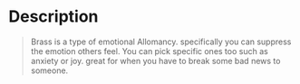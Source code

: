 # Description 
>Brass is a type of emotional Allomancy. specifically you can suppress the emotion others feel. You can pick specific ones too such as anxiety or joy. great for when you have to break some bad news to someone.